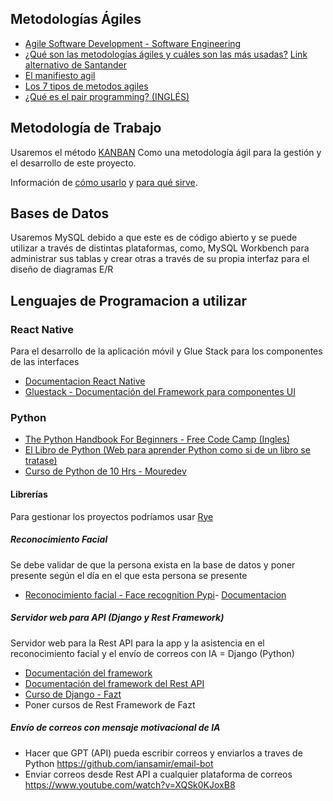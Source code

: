 ## Metodologías Ágiles
- [Agile Software Development - Software Engineering](https://www.geeksforgeeks.org/software-engineering-agile-software-development/)
- [¿Qué son las metodologías ágiles y cuáles son las más usadas?](https://www.aden.org/business-magazine/metodologias-agiles/) [Link alternativo de Santander](https://www.santanderopenacademy.com/es/blog/metodologias-desarrollo-software.html)
- [El manifiesto agil](https://asana.com/es/resources/agile-methodology)
- [Los 7 tipos de metodos agiles](https://rightpeoplegroup.com/es/blog/los-7-tipos-de-metodologias-agiles)
- [¿Qué es el pair programming? (INGLÉS)](https://www.techtarget.com/searchsoftwarequality/definition/Pair-programming#:~:text=Pair%20programming%20is%20an%20Agile,code%20and%20test%20user%20stories.)

## Metodología de Trabajo
Usaremos el método [KANBAN](https://kanbantool.com/es/metodologia-kanban) Como una metodología ágil para la gestión y el desarrollo de este proyecto.

Información de [cómo usarlo](https://asana.com/es/resources/what-is-kanban) y [para qué sirve](https://www.apd.es/metodologia-kanban/).
## Bases de Datos
Usaremos MySQL debido a que este es de código abierto y se puede utilizar a través de distintas plataformas, como, MySQL Workbench para administrar sus tablas y crear otras a través de su propia interfaz para el diseño de diagramas E/R
## Lenguajes de Programacion a utilizar
### React Native
Para el desarrollo de la aplicación móvil y Glue Stack para los componentes de las interfaces
- [Documentacion React Native](https://reactnative.dev/docs/getting-started)
- [Gluestack - Documentación del Framework para componentes UI](https://gluestack.io/)
### Python
- [The Python Handbook For Beginners - Free Code Camp (Ingles)](https://www.freecodecamp.org/news/the-python-guide-for-beginners/)
- [El Libro de Python (Web para aprender Python como si de un libro se tratase)](https://ellibrodepython.com/)
- [Curso de Python de 10 Hrs - Mouredev](https://www.youtube.com/watch?v=Kp4Mvapo5kc)
#### Librerías
Para gestionar los proyectos podríamos usar [Rye](https://rye.astral.sh/)
##### Reconocimiento Facial
Se debe validar de que la persona exista en la base de datos y poner presente según el día en el que esta persona se presente
- [Reconocimiento facial - Face recognition Pypi](https://pypi.org/project/face-recognition/)- [Documentacion](https://face-recognition.readthedocs.io/en/latest/readme.html)
##### Servidor web para API (Django y Rest Framework)
Servidor web para la Rest API para la app y la asistencia en el reconocimiento facial y el envío de correos con IA = Django (Python)
- [Documentación del framework](https://www.djangoproject.com/)
- [Documentación del framework del Rest API](https://www.django-rest-framework.org/)
- [Curso de Django - Fazt](https://www.youtube.com/watch?v=T1intZyhXDU)
- Poner cursos de Rest Framework de Fazt
##### Envío de correos con mensaje motivacional de IA
- Hacer que GPT (API) pueda escribir correos y enviarlos a traves de Python https://github.com/iansamir/email-bot
- Enviar correos desde Rest API a cualquier plataforma de correos https://www.youtube.com/watch?v=XQSk0KJoxB8